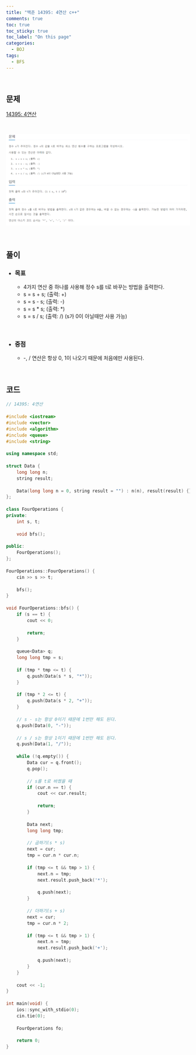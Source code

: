 ```yaml
---
title: "백준 14395: 4연산 c++"
comments: true
toc: true
toc_sticky: true
toc_label: "On this page"
categories:
  - BOJ
tags:
  - BFS
---
```


<br>

## **문제**

[14395: 4연산](https://www.acmicpc.net/problem/14395)

<br>

![](https://github.com/ljh37694/ljh37694.github.io/blob/main/_captures/Baekjoon14395.PNG?raw=true)

<br>

## **풀이**
* ### **목표**
  * 4가지 연산 중 하나를 사용해 정수 s를 t로 바꾸는 방법을 출력한다.
  * s = s + s; (출력: +)
  * s = s - s; (출력: -) 
  * s = s * s; (출력: *)
  * s = s / s; (출력: /) (s가 0이 아닐때만 사용 가능)

<br>

* ### **중점**
  * -, / 연산은 항상 0, 1이 나오기 때문에 처음에만 사용된다.

<br>

## **코드**
``` c++
// 14395: 4연산

#include <iostream>
#include <vector>
#include <algorithm>
#include <queue>
#include <string>

using namespace std;

struct Data {
	long long n;
	string result;

	Data(long long n = 0, string result = "") : n(n), result(result) {}
};

class FourOperations {
private:
	int s, t;

	void bfs();

public:
	FourOperations();
};

FourOperations::FourOperations() {
	cin >> s >> t;

	bfs();
}

void FourOperations::bfs() {
	if (s == t) {
		cout << 0;

		return;
	}

	queue<Data> q;
	long long tmp = s;

	if (tmp * tmp <= t) {
		q.push(Data(s * s, "*"));
	}

	if (tmp * 2 <= t) {
		q.push(Data(s * 2, "+"));
	}

	// s - s는 항상 0이기 때문에 1번만 해도 된다.
	q.push(Data(0, "-"));

	// s / s는 항상 1이기 때문에 1번만 해도 된다.
	q.push(Data(1, "/"));

	while (!q.empty()) {
		Data cur = q.front();
		q.pop();

		// s를 t로 바꿨을 때
		if (cur.n == t) {
			cout << cur.result;

			return;
		}

		Data next;
		long long tmp;

		// 곱하기(s * s)
		next = cur;
		tmp = cur.n * cur.n;

		if (tmp <= t && tmp > 1) {
			next.n = tmp;
			next.result.push_back('*');

			q.push(next);
		}

		// 더하기(s + s)
		next = cur;
		tmp = cur.n * 2;

		if (tmp <= t && tmp > 1) {
			next.n = tmp;
			next.result.push_back('+');

			q.push(next);
		}
	}

	cout << -1;
}

int main(void) {
	ios::sync_with_stdio(0);
	cin.tie(0);

	FourOperations fo;

	return 0;
}
```